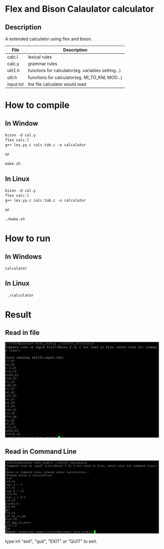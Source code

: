 # Flex and Bison Calaulator calculator
## Description
A extended calculator using flex and bison.

| File | Description |
| ------ | ----------- |
| calc.l  | lexical rules |
| calc.y | grammar rules |
| util1.h    | functons for calculator(eg. variables setting...) |
| util.h    | functions for calculator(eg. MI_TO_KM, MOD...) |
| input.txt | the file calculator would read |

# How to compile
## In Window 
```
bison -d cal.y
flex calc.l
g++ lex.yy.c calc.tab.c -o calculator
```
or
```
make.sh
```
## In Linux
```script
bison -d cal.y
flex calc.l
g++ lex.yy.c calc.tab.c -o calculator
```
or
```
./make.sh
```

# How to run
## In Windows
```
calculator
```
## In Linux
```
 ./calculator
```

# Result
## Read in file
![Read_in_file](1.jpg)
## Read in Command Line
![Read_in_command_line](2.jpg)

type int "exit", "quit", "EXIT" or "QUIT" to exit.